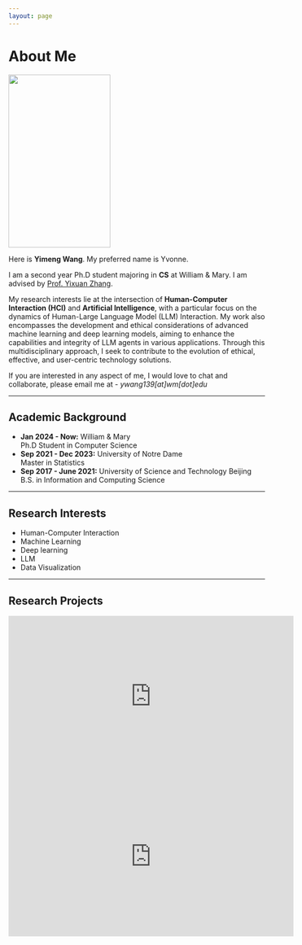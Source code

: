 ```yaml
---
layout: page
---
```


# About Me

<img src="https://YimengYvonne.github.io/mypic.jpg" class="floatpic" width="200" height="340">

Here is **Yimeng Wang**. My preferred name is Yvonne.

I am a second year Ph.D student majoring in **CS** at William & Mary. I am advised by [Prof. Yixuan Zhang](https://zjanice.github.io/). 

My research interests lie at the intersection of **Human-Computer Interaction (HCI)** and **Artificial Intelligence**, with a particular focus on the dynamics of Human-Large Language Model (LLM) Interaction. My work also encompasses the development and ethical considerations of advanced machine learning and deep learning models, aiming to enhance the capabilities and integrity of LLM agents in various applications. Through this multidisciplinary approach, I seek to contribute to the evolution of ethical, effective, and user-centric technology solutions.

If you are interested in any aspect of me, I would love to chat and collaborate, please email me at - *ywang139[at]wm[dot]edu*
<br>

---

## Academic Background

- **Jan 2024 - Now:** William & Mary <br>Ph.D Student in Computer Science
- **Sep 2021 - Dec 2023:** University of Notre Dame<br>Master in Statistics 
- **Sep 2017 - June 2021:** University of Science and Technology Beijing<br>B.S. in Information and Computing Science

---

## Research Interests

- Human-Computer Interaction
- Machine Learning
- Deep learning
- LLM
- Data Visualization

---

## Research Projects

<iframe width="560" height="315" src="https://www.youtube.com/embed/NtqeTqR3FNA?si=dmHrhokuKg0TnvAd" title="YouTube video player" frameborder="0" allow="accelerometer; autoplay; clipboard-write; encrypted-media; gyroscope; picture-in-picture; web-share" referrerpolicy="strict-origin-when-cross-origin" allowfullscreen></iframe>
<br>
<iframe width="560" height="315" src="https://www.youtube.com/embed/ZLI32pnNPpU?si=3st75EE6Fy3vcgI7" title="YouTube video player" frameborder="0" allow="accelerometer; autoplay; clipboard-write; encrypted-media; gyroscope; picture-in-picture; web-share" referrerpolicy="strict-origin-when-cross-origin" allowfullscreen></iframe>

